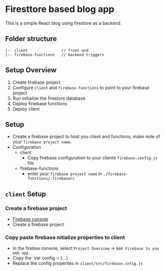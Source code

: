 # Firesttore based blog app

This is a simple React blog using firestore as a backend.

## Folder structure

```text
|-- client               // front end
|-- firebase-functions   // backend triggers
```

## Setup Overview

1. Create firebase project
2. Configure `client` and `firebase-functions` to point to your firebase project
3. Run initialize the firestore database
4. Deploy firiebase functions
5. Deploy client

## Setup

- Create a firebase project to host you client and functions, make note of your `firebase project name`.
- Configuration
  - client
    - Copy firebase configuration to your clients `firebase.config.js` file
  - firebase-functions
    - enter your `firebase project name` in `./firebase-functions/.firebaserc`

## `client` Setup

### Create a firebase project

- [Firebase console](https://console.firebase.google.com/)
- Create a firebase project

### Copy paste firebase nitialize properties to client

- In the firebse console, select `Project Overview` -> `Add Firebase to you web app`
- Copy the `var config = {...}
- Replace the config properites in `client/src/firebase.cnfig.js`
